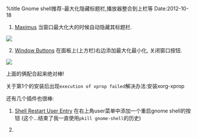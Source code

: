 %title Gnome shell推荐-最大化隐藏标题栏,播放器整合到上栏等
Date:2012-10-18

1. [Maximus](https://extensions.gnome.org/extension/354/maximus/) 当窗口最大化大的时候自动隐藏其标题栏.

![](https://github.com/hit9/blog-img-store/raw/master/blog/ArchLinux/4_0.png)

2. [Window Buttons](https://extensions.gnome.org/extension/426/window-buttons/) 在面板上(上方栏)右边添加最大化最小化, 关闭窗口按钮.

![](https://extensions.gnome.org/static/extension-data/screenshots/screenshot_426_1.png)

上面的俩配合起来绝对棒!

关于第1个的安装后出现`execution of xprop failed`解决办法:安装xorg-xprop

还有几个插件也很棒:

1. [Shell Restart User Entry](https://extensions.gnome.org/extension/239/shell-restart-user-menu-entry/) 在右上角user菜单中添加一个重启gnome shell的按钮  (这个...结束了我一直使用`pkill gnome-shell`的历史)

2.

